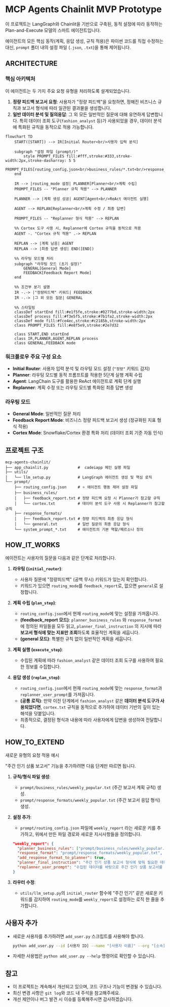 # MCP Agents Chainlit MVP Prototype

이 프로젝트는 LangGraph와 Chainlit을 기반으로 구축된, 동적 설정에 따라 동작하는 Plan-and-Execute 모델의 스마트 에이전트입니다.

에이전트의 모든 핵심 동작(계획, 응답 생성, 규칙 적용)은 파이썬 코드를 직접 수정하는 대신, `prompt` 폴더 내의 설정 파일 (`.json`, `.txt`)을 통해 제어됩니다.

## ARCHITECTURE

### 핵심 아키텍처
이 에이전트는 두 가지 주요 요청 유형을 처리하도록 설계되었습니다.
1.  **정량 피드백 보고서 요청**: 사용자가 "정량 피드백"을 요청하면, 정해진 비즈니스 규칙과 보고서 형식에 따라 일관된 결과물을 생성합니다.
2.  **일반 데이터 분석 및 질의응답**: 그 외 모든 일반적인 질문에 대해 유연하게 답변합니다. 특히 데이터 조회 도구(`fashion_analyst` 등)가 사용되었을 경우, 데이터 분석에 특화된 규칙을 동적으로 적용 가능합니다.
  
```mermaid
flowchart TD
    START([START]) --> IR[Initial Router<br/>사용자 입력 분석]
    
    subgraph "설정 파일 (prompt/)"
        style PROMPT_FILES fill:#fff,stroke:#333,stroke-width:2px,stroke-dasharray: 5 5
        PROMPT_FILES[routing_config.json<br/>business_rules/*.txt<br/>response_formats/*.txt]
    end

    IR --> |routing_mode 설정| PLANNER[Planner<br/>계획 수립]
    PROMPT_FILES -- "Planner 규칙 적용" --> PLANNER
    
    PLANNER --> |계획 생성 성공| AGENT[Agent<br/>ReAct 에이전트 실행]
    
    AGENT --> REPLAN[Replanner<br/>계획 수정 / 최종 답변]

    PROMPT_FILES -- "Replanner 형식 적용" --> REPLAN
    
    %% Cortex 도구 사용 시, Replanner에 Cortex 규칙을 동적으로 적용
    AGENT -. "Cortex 규칙 적용" .-> REPLAN
    
    REPLAN --> |계획 남음| AGENT
    REPLAN --> |최종 답변 생성| END([END])
    
    %% 라우팅 모드별 처리
    subgraph "라우팅 모드 (초기 설정)"
        GENERAL[General Mode]
        FEEDBACK[Feedback Report Mode]
    end
    
    %% 조건부 분기 설명
    IR -.-> |"정량피드백" 키워드| FEEDBACK
    IR -.-> |그 외 모든 질문| GENERAL

    %% 스타일링
    classDef startEnd fill:#e1f5fe,stroke:#0277bd,stroke-width:2px
    classDef process fill:#f3e5f5,stroke:#7b1fa2,stroke-width:2px
    classDef mode fill:#fce4ec,stroke:#c2185b,stroke-width:2px
    class PROMPT_FILES fill:#e8f5e9,stroke:#2e7d32
    
    class START,END startEnd
    class IR,PLANNER,AGENT,REPLAN process
    class GENERAL,FEEDBACK mode
```
 
### 워크플로우 주요 구성 요소
 
- **Initial Router**: 사용자 입력 분석 및 라우팅 모드 설정 (`"정량"` 키워드 감지)
- **Planner**: 라우팅 모드별 동적 프롬프트를 적용한 5단계 실행 계획 수립
- **Agent**: LangChain 도구를 활용한 ReAct 에이전트로 계획 단계 실행
- **Replanner**: 계획 수정 또는 라우팅 모드별 특화된 최종 답변 생성
 
### 라우팅 모드
 
- **General Mode**: 일반적인 질문 처리
- **Feedback Report Mode**: 비즈니스 정량 피드백 보고서 생성 (정규화된 지표 형식 적용)
- **Cortex Mode**: Snowflake/Cortex 환경 특화 처리 (데이터 조회 기준 자동 인식)
 
## 프로젝트 구조

```
mcp-agents-chainlit/
├── app_chainlit.py             #  cadeiapp 메인 실행 파일
├── utils/
│   └── llm_setup.py            # LangGraph 에이전트 생성 및 핵심 로직
└── prompt/
    ├── routing_config.json     # ⭐️ 에이전트 행동 제어 설정 파일
    ├── business_rules/
    │   ├── feedback_report.txt # 정량 피드백 요청 시 Planner가 참고할 규칙
    │   └── cortex.txt          # 데이터 분석 도구 사용 시 Replanner가 참고할 규칙
    ├── response_formats/
    │   ├── feedback_report.txt # 정량 피드백의 최종 응답 형식
    │   └── general.txt         # 일반 질문의 최종 응답 형식
    └── system_prompt_*.txt     # 에이전트의 기본 역할/페르소나 정의
```

## HOW_IT_WORKS

에이전트는 사용자의 질문을 다음과 같은 단계로 처리합니다.

1.  **라우팅 (`initial_router`)**:
    -   사용자 질문에 "정량피드백" (공백 무시) 키워드가 있는지 확인합니다.
    -   키워드가 있으면 `routing_mode`를 `feedback_report`로, 없으면 `general`로 설정합니다.

2.  **계획 수립 (`plan_step`)**:
    -   `routing_config.json`에서 현재 `routing_mode`에 맞는 설정을 가져옵니다.
    -   **(feedback_report 모드)**: `planner_business_rules` 와 `response_format` 에 정의된 파일들을 모두 읽고, `planner_final_instruction` 의 지시에 따라 **보고서 형식에 맞는 지표만 조회**하도록 효율적인 계획을 세웁니다.
    -   **(general 모드)**: 특별한 규칙 없이 일반적인 계획을 세웁니다.

3.  **계획 실행 (`execute_step`)**:
    -   수립된 계획에 따라 `fashion_analyst` 같은 데이터 조회 도구를 사용하여 필요한 정보를 수집합니다.

4.  **응답 생성 (`replan_step`)**:
    -   `routing_config.json`에서 현재 `routing_mode`에 맞는 `response_format`과 `replanner_user_prompt`를 가져옵니다.
    -   **(공통 로직)**: 만약 이전 단계에서 `fashion_analyst` 같은 **데이터 분석 도구가 사용되었다면**, `cortex.txt` 규칙을 동적으로 추가하여 데이터 기반의 깊이 있는 해석을 덧붙입니다.
    -   최종적으로, 결정된 형식과 내용에 따라 사용자에게 답변을 생성하여 전달합니다.

## HOW_TO_EXTEND
새로운 유형의 요청 적용 예시

"주간 인기 상품 보고서" 기능을 추가하려면 다음 단계만 따르면 됩니다.

1.  **규칙/형식 파일 생성**:
    -   `prompt/business_rules/weekly_popular.txt` (주간 보고서 계획 규칙) 생성.
    -   `prompt/response_formats/weekly_popular.txt` (주간 보고서 응답 형식) 생성.

2.  **설정 추가**:
    -   `prompt/routing_config.json` 파일에 `weekly_report` 라는 새로운 키를 추가하고, 위에서 만든 파일 경로와 새로운 지시사항들을 정의합니다.

    ```json
    "weekly_report": {
      "planner_business_rules": ["prompt/business_rules/weekly_popular.txt"],
      "response_format": "prompt/response_formats/weekly_popular.txt",
      "add_response_format_to_planner": true,
      "planner_final_instruction": "주간 인기 상품 보고서 형식에 맞춰 필요한 데이터를 조회하는 계획을 세워주세요.",
      "replanner_user_prompt": "수집된 데이터를 바탕으로 주간 인기 상품 보고서를 작성해주세요."
    }
    ```

3.  **라우터 수정**:
    -   `utils/llm_setup.py`의 `initial_router` 함수에 "주간 인기" 같은 새로운 키워드를 감지하여 `routing_mode`를 `weekly_report`로 설정하는 로직 한 줄을 추가합니다.


## 사용자 추가
-   새로운 사용자를 추가하려면 `add_user.py` 스크립트를 사용해야 합니다.
    ```bash
    python add_user.py --id [사용자 ID] --name "[사용자 이름]" --org "[소속]"
    ```
-   자세한 사용법은 `python add_user.py --help` 명령어로 확인할 수 있습니다.

## 참고

-   이 프로젝트는 계속해서 개선되고 있으며, 코드 구조나 기능이 변경될 수 있습니다.
-   최신 변경 사항은 `git log`와 코드 내 주석을 참고해주세요.
-   개선 제안이나 버그 발견 시 이슈를 등록해주시면 감사하겠습니다.